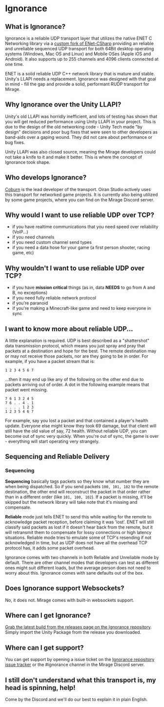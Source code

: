# Ignorance

## What is Ignorance?
Ignorance is a reliable UDP transport layer that utilizes the native ENET C Networking library via a [custom fork of ENet-CSharp](https://github.com/SoftwareGuy/ENet-CSharp) providing an reliable and unreliable sequenced UDP transport for both 64Bit desktop operating systems (Windows, Mac OS and Linux) and Mobile OSes (Apple iOS and Android). It also supports up to 255 channels and 4096 clients connected at one time.

ENET is a solid reliable UDP C++ network library that is mature and stable. Unity's LLAPI needs a replacement. Ignorance was designed with that goal in mind - fill the gap and provide a solid, performant RUDP transport for Mirage.

## Why Ignorance over the Unity LLAPI?
Unity's old LLAPI was horridly inefficient, and lots of testing has shown that you will get reduced performance using Unity LLAPI in your project. This is due to the design of the old networking code - Unity Tech made "by design" decisions and poor bug fixes that were seen to other developers as band-aids over a gaping wound. They did not care about performance or bug fixes.

Unity LLAPI was also closed source, meaning the Mirage developers could not take a knife to it and make it better. This is where the concept of Ignorance took shape.

## Who develops Ignorance?
[Coburn](http://github.com/softwareguy) is the lead developer of the transport. Oiran Studio actively uses this transport for networked game projects. It is currently also being utilized by some game projects, where you can find on the Mirage Discord server.

## Why would I want to use reliable UDP over TCP?
- if you have realtime communications that you need speed over reliability (VoIP...)
- if you need channels
- if you need custom channel send types
- if you need a data hose for your game (a first person shooter, racing game, etc)

## Why wouldn't I want to use reliable UDP over TCP?
- if you have **mission critical** things (as in, data **NEEDS** to go from A and B, no exceptions)
- if you need fully reliable network protocol
- if you're paranoid
- if you're making a Minecraft-like game and need to keep everyone in sync

## I want to know more about reliable UDP...
A little explanation is required. UDP is best described as a "shattershot" data transmission protocol, which means you just spray and pray that packets at a destination and hope for the best. The remote destination may or may not receive those packets, nor are they going to be in order. For example, if you have a packet stream that is:
```
1 2 3 4 5 6 7
```
...then it may end up like any of the following on the other end due to packets arriving out of order. A dot in the following example means that packet went missing.
```
7 6 1 3 2 4 5
7 6 . . 4 . 1
. . . . 1 2 3
1 2 3 5 4 6 7
```

For example, say you lost a packet and that contained a player's health update. Everyone else might know they took 69 damage, but that client will still have the old value of say, 72 health. Without reliable UDP, you can become out of sync very quickly. When you're out of sync, the game is over - everything will start operating very strangely.

## Sequencing and Reliable Delivery

### Sequencing
**Sequencing** basically tags packets so they know what number they are when being dispatched. So if you send packets `100, 101, 102` to the remote destination, the other end will reconstruct the packet in that order rather than in a different order (like `101, 100, 102`). If a packet is missing, it'll be skipped but the network library will take note that it's missing and compensate.

**Reliable** mode just tells ENET to send this while waiting for the remote to acknowledge packet reception, before claiming it was 'lost'. ENET will still classify said packets as lost if it doesn't hear back from the remote, but it will retransmit them to compensate for lossy connections or high latency situations. Reliable mode tries to emulate some of TCP's resending if not acknowledged in time, but as UDP does not have all the overhead TCP protocol has, it adds some packet overhead.

Ignorance comes with two channels in both Reliable and Unreliable mode by default. There are other channel modes that developers can test as different ones might suit different loads, but the average person does not need to worry about this. Ignorance comes with sane defaults out of the box.

## Does Ignorance support Websockets?
No, it does not. Mirage comes with built-in websockets support.

## Where can I get Ignorance?
[Grab the latest build from the releases page on the Ignorance repository](https://github.com/SoftwareGuy/Ignorance). Simply import the Unity Package from the release you downloaded.

## Where can I get support?
You can get support by opening a issue ticket on the [Ignorance repository issue tracker](https://github.com/SoftwareGuy/Ignorance/issues) or the #ignorance channel in the Mirage Discord server.

## I still don't understand what this transport is, my head is spinning, help!
Come by the Discord and we'll do our best to explain it in plain English.
